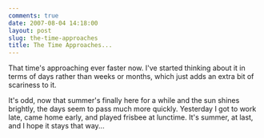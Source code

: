 ```yaml
---
comments: true
date: 2007-08-04 14:18:00
layout: post
slug: the-time-approaches
title: The Time Approaches...
---
```


That time's approaching ever faster now.  I've started thinking about it in terms of days rather than weeks or months, which just adds an extra bit of scariness to it.  

It's odd, now that summer's finally here for a while and the sun shines brightly, the days seem to pass much more quickly.  Yesterday I got to work late, came home early, and played frisbee at lunctime.  It's summer, at last, and I hope it stays that way...
